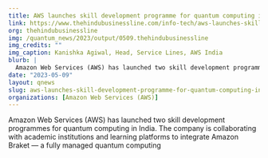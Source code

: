 ```yaml
---
title: AWS launches skill development programme for quantum computing in India
link: https://www.thehindubusinessline.com/info-tech/aws-launches-skill-development-programme-for-quantum-computing-in-india/article66827064.ece
org: thehindubusinessline
img: /quantum_news/2023/output/0509.thehindubusinessline
img_credits: ""
img_caption: Kanishka Agiwal, Head, Service Lines, AWS India
blurb: |
  Amazon Web Services (AWS) has launched two skill development programmes for quantum computing in India. The company is collaborating with academic institutions and learning platforms to integrate Amazon Braket — a fully managed quantum computing
date: "2023-05-09"
layout: qnews
slug: aws-launches-skill-development-programme-for-quantum-computing-in-india
organizations: [Amazon Web Services (AWS)]
---
```


Amazon Web Services (AWS) has launched two skill development programmes for quantum computing in India. The company is collaborating with academic institutions and learning platforms to integrate Amazon Braket — a fully managed quantum computing
